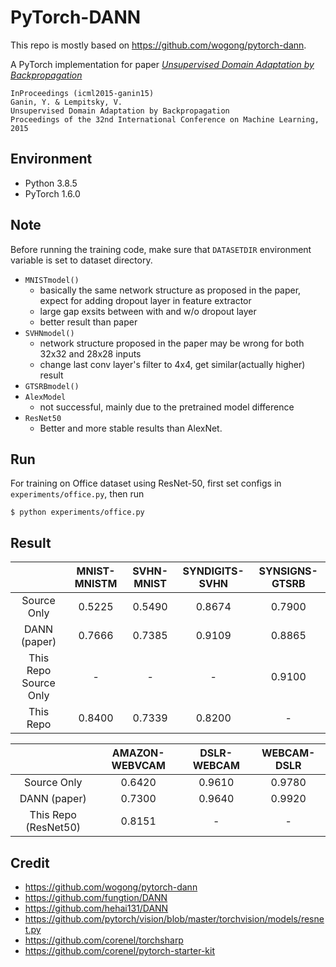 # PyTorch-DANN

This repo is mostly based on https://github.com/wogong/pytorch-dann. 

A PyTorch implementation for paper *[Unsupervised Domain Adaptation by Backpropagation](http://sites.skoltech.ru/compvision/projects/grl/)*

    InProceedings (icml2015-ganin15)
    Ganin, Y. & Lempitsky, V.
    Unsupervised Domain Adaptation by Backpropagation
    Proceedings of the 32nd International Conference on Machine Learning, 2015

## Environment

- Python 3.8.5
- PyTorch 1.6.0

## Note

Before running the training code, make sure that `DATASETDIR` environment variable is set to dataset directory.

- `MNISTmodel()`
    - basically the same network structure as proposed in the paper, expect for adding dropout layer in feature extractor
    - large gap exsits between with and w/o dropout layer
    - better result than paper
- `SVHNmodel()`
    - network structure proposed in the paper may be wrong for both 32x32 and 28x28 inputs
    - change last conv layer's filter to 4x4, get similar(actually higher) result
- `GTSRBmodel()`
- `AlexModel`
    - not successful, mainly due to the pretrained model difference
- `ResNet50`
    - Better and more stable results than AlexNet.

## Run

For training on Office dataset using ResNet-50, first set configs in `experiments/office.py`, then run
```
$ python experiments/office.py
```

## Result

|                      | MNIST-MNISTM   | SVHN-MNIST | SYNDIGITS-SVHN | SYNSIGNS-GTSRB |
| :------------------: | :------------: | :--------: |:-------------: |:-------------: |
| Source Only          |   0.5225       |  0.5490    | 0.8674         | 0.7900         |
| DANN (paper)         |   0.7666       |  0.7385    | 0.9109         | 0.8865         |
| This Repo Source Only|   -            |  -         | -              | 0.9100         |
| This Repo            |   0.8400       |  0.7339    | 0.8200         | -              |

|                      | AMAZON-WEBVCAM |  DSLR-WEBCAM | WEBCAM-DSLR |
| :------------------: | :------------: |:-----------: |:----------: |
| Source Only          |   0.6420       |  0.9610      | 0.9780      |
| DANN (paper)         |   0.7300       |  0.9640      | 0.9920      |
| This Repo (ResNet50) |   0.8151       |  -           | -           |

## Credit

- <https://github.com/wogong/pytorch-dann>
- <https://github.com/fungtion/DANN>
- <https://github.com/hehai131/DANN>
- <https://github.com/pytorch/vision/blob/master/torchvision/models/resnet.py>
- <https://github.com/corenel/torchsharp>
- <https://github.com/corenel/pytorch-starter-kit>
